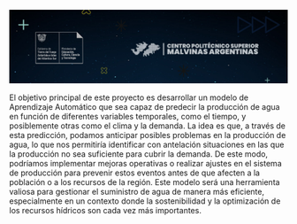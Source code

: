 ![alt text](image.png)

El objetivo principal de este proyecto es desarrollar un modelo de Aprendizaje Automático que sea
capaz de predecir la producción de agua en función de diferentes variables temporales, como el
tiempo, y posiblemente otras como el clima y la demanda. La idea es que, a través de esta predicción,
podamos anticipar posibles problemas en la producción de agua, lo que nos permitiría identificar con
antelación situaciones en las que la producción no sea suficiente para cubrir la demanda. De este
modo, podríamos implementar mejoras operativas o realizar ajustes en el sistema de producción para
prevenir estos eventos antes de que afecten a la población o a los recursos de la región. Este modelo
será una herramienta valiosa para gestionar el suministro de agua de manera más eficiente,
especialmente en un contexto donde la sostenibilidad y la optimización de los recursos hídricos son
cada vez más importantes.